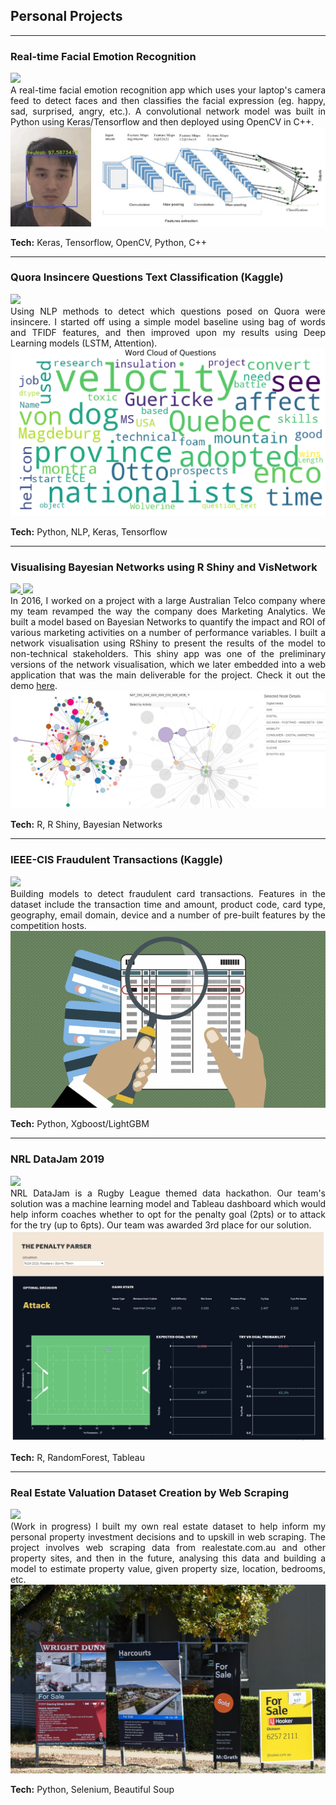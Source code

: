## Personal Projects

---

### Real-time Facial Emotion Recognition
<a href="https://github.com/martycheung/CppND-Facial-Emotion-Recognition" target="_blank">
  <img src="https://img.shields.io/badge/Github-View_On_Github-blue?logo=Github" class="image_left"/>
</a>

<br>

<div style="text-align: justify">
A real-time facial emotion recognition app which uses your laptop's camera feed to detect faces and then classifies the facial expression (eg. happy, sad, surprised, angry, etc.). A convolutional network model was built in Python using Keras/Tensorflow and then deployed using OpenCV in C++.
</div>

<img src="images/app_demo.jpg?raw=true" class="image_centred"/>

**Tech:** Keras, Tensorflow, OpenCV, Python, C++

---

### Quora Insincere Questions Text Classification (Kaggle)
<a href="https://github.com/martycheung/Quora-Insincere-Questions-Kaggle" target="_blank">
  <img src="https://img.shields.io/badge/Github-View_On_Github-blue?logo=Github" class="image_left"/>
</a>

<br>

<div style="text-align: justify">
Using NLP methods to detect which questions posed on Quora were insincere. I started off using a simple model baseline using bag of words and TFIDF features, and then improved upon my results using Deep Learning models (LSTM, Attention).
</div>

<img src="images/wordcloud_quora.jpg?raw=true" class="image_centred"/>

**Tech:** Python, NLP, Keras, Tensorflow

---

### Visualising Bayesian Networks using R Shiny and VisNetwork
<a href="https://github.com/martycheung/Bayesian-Network-Visualisation" target="_blank">
  <img src="https://img.shields.io/badge/Github-View_On_Github-blue?logo=Github" class="image_left"/>
</a>
<a href="https://martycheung.shinyapps.io/bayesian-network-visualisation" target="_blank">
  <img src="https://img.shields.io/badge/Shiny-Open_Shiny_App-blue?logo=Rstudio" class="image_left"/>
</a>

<br>

<div style="text-align: justify">
In 2016, I worked on a project with a large Australian Telco company where my team revamped the way the company does Marketing Analytics. We built a model based on Bayesian Networks to quantify the impact and ROI of various marketing activities on a number of performance variables. I built a network visualisation using RShiny to present the results of the model to non-technical stakeholders. This shiny app was one of the preliminary versions of the network visualisation, which we later embedded into a web application that was the main deliverable for the project. Check it out the demo <a href="https://martycheung.shinyapps.io/bayesian-network-visualisation/" target="_blank">here</a>.
</div>

<img src="images/network_viz.png?raw=true" class="image_centred"/>

**Tech:** R, R Shiny, Bayesian Networks

---

### IEEE-CIS Fraudulent Transactions (Kaggle)
<a href="https://github.com/martycheung/IEEE-CIS-Fraudulent-Transactions-Kaggle" target="_blank">
  <img src="https://img.shields.io/badge/Github-View_On_Github-blue?logo=Github" class="image_left"/>
</a>

<br>

<div style="text-align: justify">
Building models to detect fraudulent card transactions. Features in the dataset include the transaction time and amount, product code, card type, geography, email domain, device and a number of pre-built features by the competition hosts.
</div>

<img src="images/fraud.jpg?raw=true" class="image_centred"/>

**Tech:** Python, Xgboost/LightGBM

---

### NRL DataJam 2019
<a href="https://github.com/martycheung/NRL-DataJam-2019" target="_blank">
  <img src="https://img.shields.io/badge/Github-View_On_Github-blue?logo=Github" class="image_left"/>
</a>

<br>

<div style="text-align: justify">
NRL DataJam is a Rugby League themed data hackathon. Our team's solution was a machine learning model and Tableau dashboard which would help inform coaches whether to opt for the penalty goal (2pts) or to attack for the try (up to 6pts). Our team was awarded 3rd place for our solution.
</div>

<img src="images/datajam_tableau.png?raw=true" class="image_centred"/>

**Tech:** R, RandomForest, Tableau

---

### Real Estate Valuation Dataset Creation by Web Scraping
<a href="https://github.com/martycheung/Real-Estate-Dataset-and-Valuation-Model" target="_blank">
  <img src="https://img.shields.io/badge/Github-View_On_Github-blue?logo=Github" class="image_left"/>
</a>

<br>

<div style="text-align: justify">
(Work in progress) I built my own real estate dataset to help inform my personal property investment decisions and to upskill in web scraping. The project involves web scraping data from realestate.com.au and other property sites, and then in the future, analysing this data and building a model to estimate property value, given property size, location, bedrooms, etc.  
</div>

<img src="images/realestate1.jpg?raw=true" class="image_centred"/>

**Tech:** Python, Selenium, Beautiful Soup

